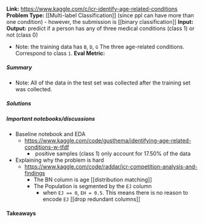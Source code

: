 **Link:** https://www.kaggle.com/c/icr-identify-age-related-conditions
**Problem Type:** [[Multi-label Classification]] (since ppl can have more than one condition) - however, the submission is [[binary classification]]
**Input:** 
**Output:** predict if a person has any of three medical conditions (class 1) or not (class 0)
- Note: the training data has `B`, `D`, `G` The three age-related conditions. Correspond to class `1`.
**Eval Metric:** 
##### Summary
- Note: All of the data in the test set was collected after the training set was collected.
##### Solutions

##### Important notebooks/discussions
- Baseline notebook and EDA
	- https://www.kaggle.com/code/gusthema/identifying-age-related-conditions-w-tfdf
		-  positive samples (class 1) only account for 17.50% of the data
- Explaining why the problem is hard
	- https://www.kaggle.com/code/raddar/icr-competition-analysis-and-findings
		- The BN column is age [[distribution matching]]
		- The Population is segmented by the `EJ` column
			- when `EJ == 0`, `EH = 0.5`. This means there is no reason to encode `EJ` [[drop redundant columns]]

#### Takeaways
